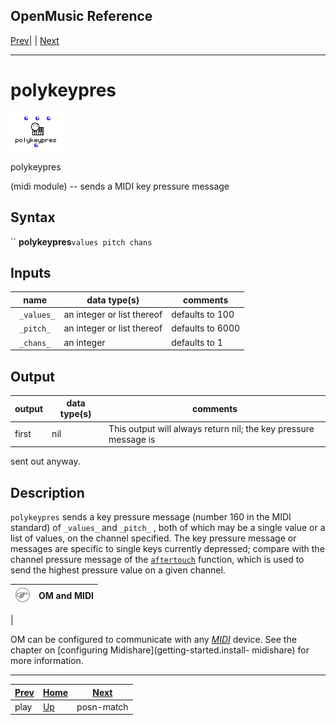 OpenMusic Reference  
---  
[Prev](play)| | [Next](posn-match)  
  
* * *

# polykeypres

![](figures/functions/midi/polykeypres.png)

  
  
polykeypres  
  
(midi module) \-- sends a MIDI key pressure message  

## Syntax

`` **polykeypres**` values pitch chans `

## Inputs

name| data type(s)| comments  
---|---|---  
` _values_`|  an integer or list thereof | defaults to 100  
` _pitch_`|  an integer or list thereof| defaults to 6000  
` _chans_`|  an integer| defaults to 1  
  
## Output

output| data type(s)| comments  
---|---|---  
first| nil| This output will always return nil; the key pressure message is
sent out anyway.  
  
## Description

`polykeypres` sends a key pressure message (number 160 in the MIDI standard)
of `_values_` and `_pitch_` , both of which may be a single value or a list of
values, on the channel specified. The key pressure message or messages are
specific to single keys currently depressed; compare with the channel pressure
message of the [`aftertouch`](aftertouch) function, which is used to send
the highest pressure value on a given channel.

![Note](figures/images/note.gif)|  **OM and MIDI**  
---|---  
 |

OM can be configured to communicate with any [_MIDI_](glossary#MIDI)
device. See the chapter on [configuring Midishare](getting-started.install-
midishare) for more information.  
  
* * *

[Prev](play)| [Home](index)| [Next](posn-match)  
---|---|---  
play| [Up](funcref.main)| posn-match

